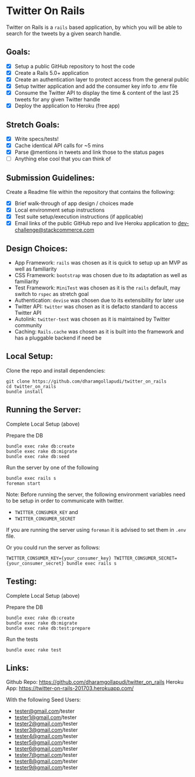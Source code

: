 Twitter On Rails
================
Twitter on Rails is a `rails` based application, by which
you will be able to search for the tweets by a given search handle.

Goals:
------
- [x] Setup a public GitHub repository to host the code
- [x] Create a Rails 5.0+ application
- [x] Create an authentication layer to protect access from the general public
- [x] Setup twitter application and add the consumer key info to .env file
- [x] Consume the Twitter API to display the time & content of the last 25 tweets for any given Twitter handle
- [x] Deploy the application to Heroku (free app)

Stretch Goals:
--------------
- [x] Write specs/tests!
- [x] Cache identical API calls for ~5 mins
- [x] Parse @mentions in tweets and link those to the status pages
- [ ] Anything else cool that you can think of

Submission Guidelines:
----------------------
Create a Readme file within the repository that contains the following:
- [x] Brief walk-through of app design / choices made
- [x] Local environment setup instructions
- [x] Test suite setup/execution instructions (if applicable)
- [x] Email links of the public GitHub repo and live Heroku application to dev-challenge@stackcommerce.com

Design Choices:
---------------
- App Framework: `rails` was chosen as it is quick to setup up an MVP as well as familiarity
- CSS Framework: `bootstrap` was chosen due to its adaptation as well as familiarity
- Test Framework: `MiniTest` was chosen as it is the `rails` default, may switch to `rspec` as stretch goal
- Authentication: `devise` was chosen due to its extensibility for later use
- Twitter API: `twitter` was chosen as it is defacto standard to access Twitter API
- Autolink: `twitter-text` was chosen as it is maintained by Twitter community 
- Caching: `Rails.cache` was chosen as it is built into the framework and has a pluggable backend if need be

Local Setup:
------------
Clone the repo and install dependencies:
```
git clone https://github.com/dharamgollapudi/twitter_on_rails
cd twitter_on_rails
bundle install
```

Running the Server:
-------------------
Complete Local Setup (above)

Prepare the DB
```
bundle exec rake db:create
bundle exec rake db:migrate
bundle exec rake db:seed
```

Run the server by one of the following
```
bundle exec rails s
foreman start
```

Note: Before running the server, the following environment variables need to be setup in order to communicate with twitter.
- `TWITTER_CONSUMER_KEY` and 
- `TWITTER_CONSUMER_SECRET`

If you are running the server using `foreman` it is advised to set them in `.env` file.

Or you could run the server as follows:

`TWITTER_CONSUMER_KEY={your_consumer_key} TWITTER_CONSUMER_SECRET={your_consumer_secret} bundle exec rails s`

Testing:
--------
Complete Local Setup (above)

Prepare the DB
```
bundle exec rake db:create
bundle exec rake db:migrate
bundle exec rake db:test:prepare
```

Run the tests
```
bundle exec rake test
```

Links:
------
Github Repo: https://github.com/dharamgollapudi/twitter_on_rails
Heroku App: https://twitter-on-rails-201703.herokuapp.com/

With the following Seed Users:
- tester@gmail.com/tester
- tester1@gmail.com/tester
- tester2@gmail.com/tester
- tester3@gmail.com/tester
- tester4@gmail.com/tester
- tester5@gmail.com/tester
- tester6@gmail.com/tester
- tester7@gmail.com/tester
- tester8@gmail.com/tester
- tester9@gmail.com/tester
